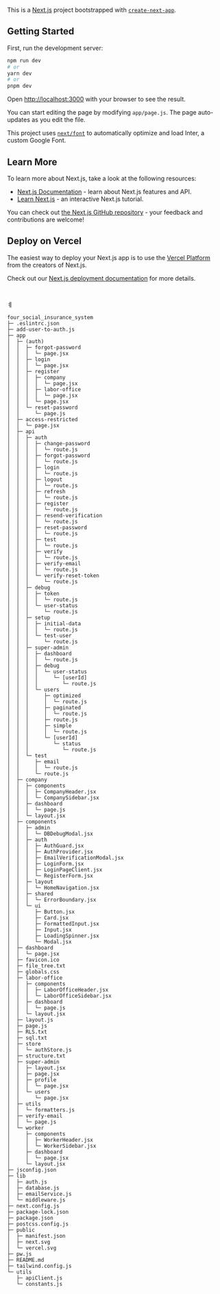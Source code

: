 This is a [Next.js](https://nextjs.org/) project bootstrapped with [`create-next-app`](https://github.com/vercel/next.js/tree/canary/packages/create-next-app).

## Getting Started

First, run the development server:

```bash
npm run dev
# or
yarn dev
# or
pnpm dev
```

Open [http://localhost:3000](http://localhost:3000) with your browser to see the result.

You can start editing the page by modifying `app/page.js`. The page auto-updates as you edit the file.

This project uses [`next/font`](https://nextjs.org/docs/basic-features/font-optimization) to automatically optimize and load Inter, a custom Google Font.

## Learn More

To learn more about Next.js, take a look at the following resources:

- [Next.js Documentation](https://nextjs.org/docs) - learn about Next.js features and API.
- [Learn Next.js](https://nextjs.org/learn) - an interactive Next.js tutorial.

You can check out [the Next.js GitHub repository](https://github.com/vercel/next.js/) - your feedback and contributions are welcome!

## Deploy on Vercel

The easiest way to deploy your Next.js app is to use the [Vercel Platform](https://vercel.com/new?utm_medium=default-template&filter=next.js&utm_source=create-next-app&utm_campaign=create-next-app-readme) from the creators of Next.js.

Check out our [Next.js deployment documentation](https://nextjs.org/docs/deployment) for more details.

```

```

```

```

ㅖ

```
four_social_insurance_system
├─ .eslintrc.json
├─ add-user-to-auth.js
├─ app
│  ├─ (auth)
│  │  ├─ forgot-password
│  │  │  └─ page.jsx
│  │  ├─ login
│  │  │  └─ page.jsx
│  │  ├─ register
│  │  │  ├─ company
│  │  │  │  └─ page.jsx
│  │  │  ├─ labor-office
│  │  │  │  └─ page.jsx
│  │  │  └─ page.jsx
│  │  └─ reset-password
│  │     └─ page.js
│  ├─ access-restricted
│  │  └─ page.jsx
│  ├─ api
│  │  ├─ auth
│  │  │  ├─ change-password
│  │  │  │  └─ route.js
│  │  │  ├─ forgot-password
│  │  │  │  └─ route.js
│  │  │  ├─ login
│  │  │  │  └─ route.js
│  │  │  ├─ logout
│  │  │  │  └─ route.js
│  │  │  ├─ refresh
│  │  │  │  └─ route.js
│  │  │  ├─ register
│  │  │  │  └─ route.js
│  │  │  ├─ resend-verification
│  │  │  │  └─ route.js
│  │  │  ├─ reset-password
│  │  │  │  └─ route.js
│  │  │  ├─ test
│  │  │  │  └─ route.js
│  │  │  ├─ verify
│  │  │  │  └─ route.js
│  │  │  ├─ verify-email
│  │  │  │  └─ route.js
│  │  │  └─ verify-reset-token
│  │  │     └─ route.js
│  │  ├─ debug
│  │  │  ├─ token
│  │  │  │  └─ route.js
│  │  │  └─ user-status
│  │  │     └─ route.js
│  │  ├─ setup
│  │  │  ├─ initial-data
│  │  │  │  └─ route.js
│  │  │  └─ test-user
│  │  │     └─ route.js
│  │  ├─ super-admin
│  │  │  ├─ dashboard
│  │  │  │  └─ route.js
│  │  │  ├─ debug
│  │  │  │  └─ user-status
│  │  │  │     └─ [userId]
│  │  │  │        └─ route.js
│  │  │  └─ users
│  │  │     ├─ optimized
│  │  │     │  └─ route.js
│  │  │     ├─ paginated
│  │  │     │  └─ route.js
│  │  │     ├─ route.js
│  │  │     ├─ simple
│  │  │     │  └─ route.js
│  │  │     └─ [userId]
│  │  │        └─ status
│  │  │           └─ route.js
│  │  └─ test
│  │     ├─ email
│  │     │  └─ route.js
│  │     └─ route.js
│  ├─ company
│  │  ├─ components
│  │  │  ├─ CompanyHeader.jsx
│  │  │  └─ CompanySidebar.jsx
│  │  ├─ dashboard
│  │  │  └─ page.js
│  │  └─ layout.jsx
│  ├─ components
│  │  ├─ admin
│  │  │  └─ DBDebugModal.jsx
│  │  ├─ auth
│  │  │  ├─ AuthGuard.jsx
│  │  │  ├─ AuthProvider.jsx
│  │  │  ├─ EmailVerificationModal.jsx
│  │  │  ├─ LoginForm.jsx
│  │  │  ├─ LoginPageClient.jsx
│  │  │  └─ RegisterForm.jsx
│  │  ├─ layout
│  │  │  └─ HomeNavigation.jsx
│  │  ├─ shared
│  │  │  └─ ErrorBoundary.jsx
│  │  └─ ui
│  │     ├─ Button.jsx
│  │     ├─ Card.jsx
│  │     ├─ FormattedInput.jsx
│  │     ├─ Input.jsx
│  │     ├─ LoadingSpinner.jsx
│  │     └─ Modal.jsx
│  ├─ dashboard
│  │  └─ page.jsx
│  ├─ favicon.ico
│  ├─ file_tree.txt
│  ├─ globals.css
│  ├─ labor-office
│  │  ├─ components
│  │  │  ├─ LaborOfficeHeader.jsx
│  │  │  └─ LaborOfficeSidebar.jsx
│  │  ├─ dashboard
│  │  │  └─ page.js
│  │  └─ layout.jsx
│  ├─ layout.js
│  ├─ page.js
│  ├─ RLS.txt
│  ├─ sql.txt
│  ├─ store
│  │  └─ authStore.js
│  ├─ structure.txt
│  ├─ super-admin
│  │  ├─ layout.jsx
│  │  ├─ page.jsx
│  │  ├─ profile
│  │  │  └─ page.jsx
│  │  └─ users
│  │     └─ page.jsx
│  ├─ utils
│  │  └─ formatters.js
│  ├─ verify-email
│  │  └─ page.js
│  └─ worker
│     ├─ components
│     │  ├─ WorkerHeader.jsx
│     │  └─ WorkerSidebar.jsx
│     ├─ dashboard
│     │  └─ page.jsx
│     └─ layout.jsx
├─ jsconfig.json
├─ lib
│  ├─ auth.js
│  ├─ database.js
│  ├─ emailService.js
│  └─ middleware.js
├─ next.config.js
├─ package-lock.json
├─ package.json
├─ postcss.config.js
├─ public
│  ├─ manifest.json
│  ├─ next.svg
│  └─ vercel.svg
├─ pw.js
├─ README.md
├─ tailwind.config.js
└─ utils
   ├─ apiClient.js
   └─ constants.js

```